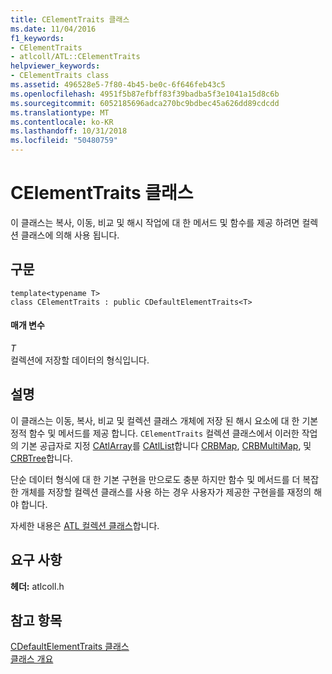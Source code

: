 ```yaml
---
title: CElementTraits 클래스
ms.date: 11/04/2016
f1_keywords:
- CElementTraits
- atlcoll/ATL::CElementTraits
helpviewer_keywords:
- CElementTraits class
ms.assetid: 496528e5-7f80-4b45-be0c-6f646feb43c5
ms.openlocfilehash: 4951f5b87efbff83f39badba5f3e1041a15d8c6b
ms.sourcegitcommit: 6052185696adca270bc9bdbec45a626dd89cdcdd
ms.translationtype: MT
ms.contentlocale: ko-KR
ms.lasthandoff: 10/31/2018
ms.locfileid: "50480759"
---
```

# <a name="celementtraits-class"></a>CElementTraits 클래스

이 클래스는 복사, 이동, 비교 및 해시 작업에 대 한 메서드 및 함수를 제공 하려면 컬렉션 클래스에 의해 사용 됩니다.

## <a name="syntax"></a>구문

```
template<typename T>
class CElementTraits : public CDefaultElementTraits<T>
```

#### <a name="parameters"></a>매개 변수

*T*<br/>
컬렉션에 저장할 데이터의 형식입니다.

## <a name="remarks"></a>설명

이 클래스는 이동, 복사, 비교 및 컬렉션 클래스 개체에 저장 된 해시 요소에 대 한 기본 정적 함수 및 메서드를 제공 합니다. `CElementTraits` 컬렉션 클래스에서 이러한 작업의 기본 공급자로 지정 [CAtlArray](../../atl/reference/catlarray-class.md)를 [CAtlList](../../atl/reference/catllist-class.md)합니다 [CRBMap](../../atl/reference/crbmap-class.md), [CRBMultiMap](../../atl/reference/crbmultimap-class.md), 및 [CRBTree](../../atl/reference/crbtree-class.md)합니다.

단순 데이터 형식에 대 한 기본 구현을 만으로도 충분 하지만 함수 및 메서드를 더 복잡 한 개체를 저장할 컬렉션 클래스를 사용 하는 경우 사용자가 제공한 구현을를 재정의 해야 합니다.

자세한 내용은 [ATL 컬렉션 클래스](../../atl/atl-collection-classes.md)합니다.

## <a name="requirements"></a>요구 사항

**헤더:** atlcoll.h

## <a name="see-also"></a>참고 항목

[CDefaultElementTraits 클래스](../../atl/reference/cdefaultelementtraits-class.md)<br/>
[클래스 개요](../../atl/atl-class-overview.md)
